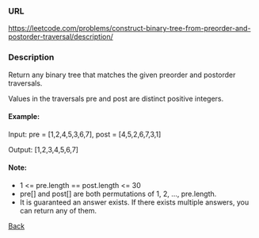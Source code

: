 ### URL

https://leetcode.com/problems/construct-binary-tree-from-preorder-and-postorder-traversal/description/ 

### Description

Return any binary tree that matches the given preorder and postorder traversals.

Values in the traversals pre and post are distinct positive integers.

#### Example:

Input: pre = [1,2,4,5,3,6,7], post = [4,5,2,6,7,3,1]

Output: [1,2,3,4,5,6,7]
 
#### Note:

* 1 <= pre.length == post.length <= 30
* pre[] and post[] are both permutations of 1, 2, ..., pre.length.
* It is guaranteed an answer exists. If there exists multiple answers, you can return any of them.


[Back](readme.md)